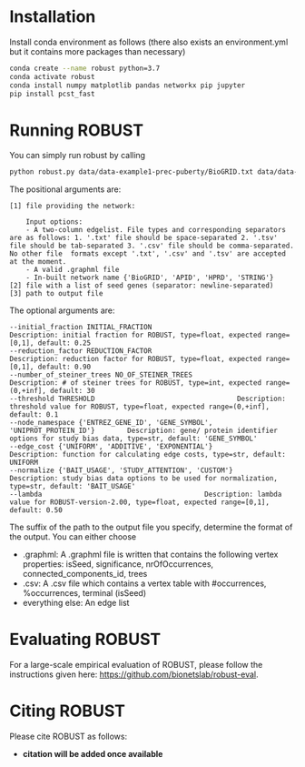 # Installation

Install conda environment as follows (there also exists an environment.yml but it contains more packages than necessary)
```bash
conda create --name robust python=3.7
conda activate robust
conda install numpy matplotlib pandas networkx pip jupyter
pip install pcst_fast
```

# Running ROBUST

You can simply run robust by calling
```bash
python robust.py data/data-example1-prec-puberty/BioGRID.txt data/data-example1-prec-puberty/prec-pub-seeds.txt prec_puberty.graphml
```
The positional arguments are:
```
[1] file providing the network:
	
	Input options:
	- A two-column edgelist. File types and corresponding separators are as follows: 1. '.txt' file should be space-separated 2. '.tsv' file should be tab-separated 3. '.csv' file should be comma-separated. No other file  formats except '.txt', '.csv' and '.tsv' are accepted at the moment.
	- A valid .graphml file
	- In-built network name {'BioGRID', 'APID', 'HPRD', 'STRING'}
[2] file with a list of seed genes (separator: newline-separated)
[3] path to output file
```

The optional arguments are:
```
--initial_fraction INITIAL_FRACTION							Description: initial fraction for ROBUST, type=float, expected range=[0,1], default: 0.25
--reduction_factor REDUCTION_FACTOR							Description: reduction factor for ROBUST, type=float, expected range=[0,1], default: 0.90
--number_of_steiner_trees NO_OF_STEINER_TREES						Description: # of steiner trees for ROBUST, type=int, expected range=(0,+inf], default: 30
--threshold THRESHOLD									Description: threshold value for ROBUST, type=float, expected range=(0,+inf], default: 0.1
--node_namespace {'ENTREZ_GENE_ID', 'GENE_SYMBOL', 'UNIPROT_PROTEIN_ID'}		Description: gene/ protein identifier options for study bias data, type=str, default: 'GENE_SYMBOL'
--edge_cost {'UNIFORM', 'ADDITIVE', 'EXPONENTIAL'}					Description: function for calculating edge costs, type=str, default: UNIFORM
--normalize {'BAIT_USAGE', 'STUDY_ATTENTION', 'CUSTOM'}					Description: study bias data options to be used for normalization, type=str, default: 'BAIT_USAGE'
--lambda										Description: lambda value for ROBUST-version-2.00, type=float, expected range=[0,1], default: 0.50
```

The suffix of the path to the output file you specify, determine the format of the output.
You can either choose
- .graphml: A .graphml file is written that contains the following vertex properties: isSeed, significance, nrOfOccurrences, connected_components_id, trees
- .csv: A .csv file which contains a vertex table with #occurrences, %occurrences, terminal (isSeed) 
- everything else: An edge list

# Evaluating ROBUST

For a large-scale empirical evaluation of ROBUST, please follow the instructions given here: https://github.com/bionetslab/robust-eval.

# Citing ROBUST

Please cite ROBUST as follows:
- **citation will be added once available**
